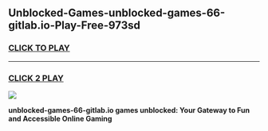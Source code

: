 
## Unblocked-Games-unblocked-games-66-gitlab.io-Play-Free-973sd
<h3>
<a href="https://premium76.site?title=unblocked-games-66-gitlab.io&ref=18A1">CLICK TO PLAY</a></h3>
<hr>

<h3>
<a href="https://premium76.site?title=unblocked-games-66-gitlab.io&ref=18A1">CLICK 2 PLAY</a>
  
</h3>

<a href="https://premium76.site?title=unblocked-games-66-gitlab.io&ref=18A1"><img src="https://clearcache.store/games.png"></a>


**unblocked-games-66-gitlab.io games unblocked: Your Gateway to Fun and Accessible Online Gaming**
